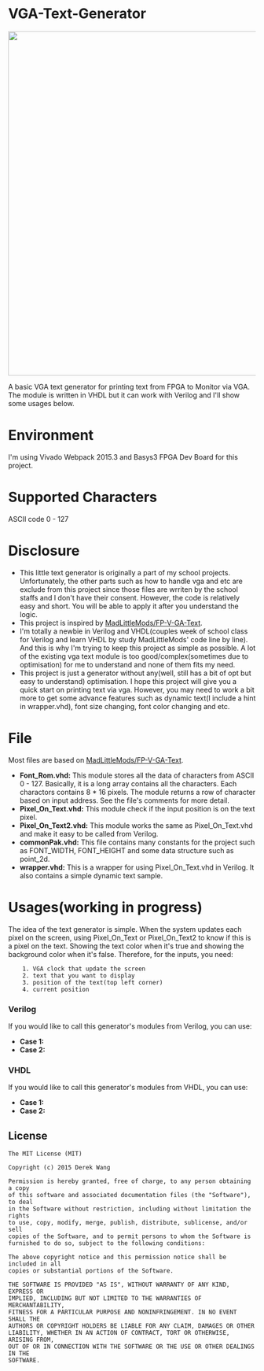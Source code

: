 # VGA-Text-Generator
<img src="https://cloud.githubusercontent.com/assets/6364170/11562333/5b6374c0-9a08-11e5-8af7-0967f38a6901.jpg" width="700">

A basic VGA text generator for printing text from FPGA to Monitor via VGA. The module is written in VHDL but it can work with Verilog and I'll show some usages below.  

# Environment
I'm using Vivado Webpack 2015.3 and Basys3 FPGA Dev Board for this project.

# Supported Characters
ASCII code 0 - 127

# Disclosure
- This little text generator is originally a part of my school projects. Unfortunately, the other parts such as how to handle vga and etc are exclude from this project since those files are wrriten by the school staffs and I don't have their consent. However, the code is relatively easy and short. You will be able to apply it after you understand the logic.
- This project is inspired by [MadLittleMods/FP-V-GA-Text](https://github.com/MadLittleMods/FP-V-GA-Text).
- I'm totally a newbie in Verilog and VHDL(couples week of school class for Verilog and learn VHDL by study MadLittleMods' code line by line). And this is why I'm trying to keep this project as simple as possible. A lot of the existing vga text module is too good/complex(sometimes due to optimisation) for me to understand and none of them fits my need.
- This project is just a generator without any(well, still has a bit of opt but easy to understand) optimisation. I hope this project will give you a quick start on printing text via vga. However, you may need to work a bit more to get some advance features such as dynamic text(I include a hint in wrapper.vhd), font size changing, font color changing and etc.

# File
Most files are based on [MadLittleMods/FP-V-GA-Text](https://github.com/MadLittleMods/FP-V-GA-Text).
- **Font_Rom.vhd:** This module stores all the data of characters from ASCII 0 - 127. Basically, it is a long array contains all the characters. Each charactors contains 8 * 16 pixels. The module returns a row of character based on input address. See the file's comments for more detail.
- **Pixel_On_Text.vhd:** This module check if the input position is on the text pixel.
- **Pixel_On_Text2.vhd:** This module works the same as Pixel_On_Text.vhd and make it easy to be called from Verilog.
- **commonPak.vhd:** This file contains many constants for the project such as FONT_WIDTH, FONT_HEIGHT and some data structure such as point_2d.
- **wrapper.vhd:** This is a wrapper for using Pixel_On_Text.vhd in Verilog. It also contains a simple dynamic text sample.


# Usages(working in progress)
The idea of the text generator is simple. When the system updates each pixel on the screen, using Pixel_On_Text or Pixel_On_Text2 to know if this is a pixel on the text. Showing the text color when it's true and showing the background color when it's false.
Therefore, for the inputs, you need:

        1. VGA clock that update the screen
        2. text that you want to display
        3. position of the text(top left corner)
        4. current position

### Verilog
If you would like to call this generator's modules from Verilog, you can use:
- **Case 1:**
- **Case 2:**

### VHDL
If you would like to call this generator's modules from VHDL, you can use:
- **Case 1:**
- **Case 2:**



License
-------
    The MIT License (MIT)
    
    Copyright (c) 2015 Derek Wang
    
    Permission is hereby granted, free of charge, to any person obtaining a copy
    of this software and associated documentation files (the "Software"), to deal
    in the Software without restriction, including without limitation the rights
    to use, copy, modify, merge, publish, distribute, sublicense, and/or sell
    copies of the Software, and to permit persons to whom the Software is
    furnished to do so, subject to the following conditions:
    
    The above copyright notice and this permission notice shall be included in all
    copies or substantial portions of the Software.
    
    THE SOFTWARE IS PROVIDED "AS IS", WITHOUT WARRANTY OF ANY KIND, EXPRESS OR
    IMPLIED, INCLUDING BUT NOT LIMITED TO THE WARRANTIES OF MERCHANTABILITY,
    FITNESS FOR A PARTICULAR PURPOSE AND NONINFRINGEMENT. IN NO EVENT SHALL THE
    AUTHORS OR COPYRIGHT HOLDERS BE LIABLE FOR ANY CLAIM, DAMAGES OR OTHER
    LIABILITY, WHETHER IN AN ACTION OF CONTRACT, TORT OR OTHERWISE, ARISING FROM,
    OUT OF OR IN CONNECTION WITH THE SOFTWARE OR THE USE OR OTHER DEALINGS IN THE
    SOFTWARE.
